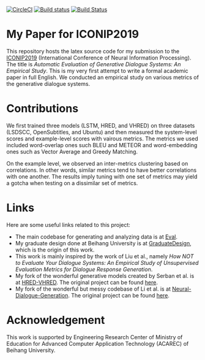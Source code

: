 [![CircleCI](https://circleci.com/gh/cgsdfc/ICONIP2019.svg?style=svg&circle-token=c7abc42f7d5476d0a13d2c1c927d9078f2f8df99)](https://circleci.com/gh/cgsdfc/ICONIP2019)
[![Build status](https://ci.appveyor.com/api/projects/status/5592iiitlxd5rtp3?svg=true)](https://ci.appveyor.com/project/cgsdfc/iconip2019)
[![Build Status](https://travis-ci.org/cgsdfc/ICONIP2019.svg?branch=master)](https://travis-ci.org/cgsdfc/ICONIP2019)

# My Paper for ICONIP2019
This repository hosts the latex source code for my submission to the [ICONIP2019](ICONIP2019) (International Conference of Neural Information Processing). The title is *Automatic Evaluation of Generative Dialogue Systems: An Empirical Study*. This is my very first attempt to write a formal academic paper in full English. We conducted an empirical study on various metrics of the generative dialogue systems.

# Contributions
We first trained three models (LSTM, HRED, and VHRED) on three datasets (LSDSCC, OpenSubtitles, and Ubuntu) and then measured the system-level scores and example-level scores with vairous metrics. The metrics we used included word-overlap ones such BLEU and METEOR and word-embedding ones such as Vector Average and Greedy Matching.

On the example level, we observed an inter-metrics clustering based on correlations. In other words, similar metrics tend to have better correlations with one another. The results imply tuning with one set of metrics may yield a gotcha when testing on a dissimilar set of metrics.

# Links
Here are some useful links related to this project:

- The main codebase for generating and analyzing data is at [Eval](https://github.com/neural-dialogue-metrics/Eval.git).
- My graduate design done at Beihang University is at [GraduateDesign](https://github.com/cgsdfc/GraduateDesign.git), which is the origin of this work.
- This work is mainly inspired by the work of Liu et al., namely *How NOT to Evaluate Your Dialogue Systems: An Empirical Study of Unsupervised Evaluation Metrics for Dialogue Response Generation*.
- My fork of the wonderful generative models created by Serban et al. is at [HRED-VHRED](https://github.com/cgsdfc/HRED-VHRED.git). The original project can be found [here](https://github.com/julianser/hed-dlg-truncated.git).
- My fork of the wonderful but messy codebase of Li et al. is at [Neural-Dialogue-Generation](https://github.com/cgsdfc/Neural-Dialogue-Generation.git). The original project can be found [here](https://github.com/jiweil/Neural-Dialogue-Generation.git).

# Acknowledgement
This work is supported by Engineering Research Center of Ministry of Education for Advanced Computer Application Technology (ACAREC) of Beihang University.
